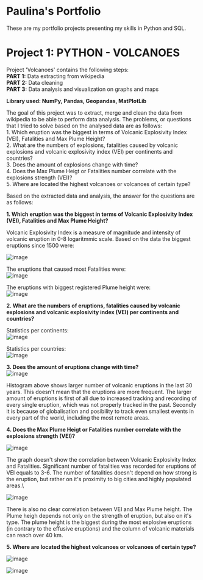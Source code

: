 # Paulina's Portfolio
These are my portfolio projects presenting my skills in Python and SQL.


# Project 1: PYTHON - VOLCANOES

Project 'Volcanoes' contains the following steps:\
**PART 1:** Data extracting from wikipedia\
**PART 2:** Data cleaning\
**PART 3:** Data analysis and visualization on graphs and maps

**Library used: NumPy, Pandas, Geopandas, MatPlotLib**

The goal of this project was to extract, merge and clean the data from wikipedia to be able to perform data analysis. The problems, or questions that I tried to solve based on the analysed data are as follows:\
	1. Which eruption was the biggest in terms of Volcanic Explosivity Index (VEI), Fatalities and Max Plume Height?\
	2. What are the numbers of explosions, fatalities caused by volcanic explosions and volcanic explosivity index (VEI) per continents and countries?\
	3. Does the amount of explosions change with time?\
	4. Does the Max Plume Heigt or Fatalities number correlate with the explosions strength (VEI)?\
	5. Where are located the highest volcanoes or volcanoes of certain type?

Based on the extracted data and analysis, the answer for the questions are as follows:


**1. Which eruption was the biggest in terms of Volcanic Explosivity Index (VEI), Fatalities and Max Plume Height?**
	
Volcanic Explosivity Index is a measure of magnitude and intensity of volcanic eruption in 0-8 logaritmmic scale. Based on the data the biggest eruptions since 1500 were: 

![image](https://user-images.githubusercontent.com/96730074/197043397-9eb4cf02-b45a-498b-9faf-14f55823e159.png)


The eruptions that caused most Fatalities were:\
![image](https://user-images.githubusercontent.com/96730074/197050964-d4fd0dec-b466-4e3f-8272-894eac058e94.png)



The eruptions with biggest registered Plume height were:\
![image](https://user-images.githubusercontent.com/96730074/197044007-7028115f-2a0c-4928-b8c7-0f9beb0d8e3f.png)

**2. What are the numbers of eruptions, fatalities caused by volcanic explosions and volcanic explosivity index (VEI) per continents and countries?**

Statistics per continents:\
![image](https://user-images.githubusercontent.com/96730074/197044243-c2aca8e3-d12a-48a9-a9a1-5fbbe40042b0.png)


Statistics per countries:\
![image](https://user-images.githubusercontent.com/96730074/197044404-d2748a3d-a17f-4ef2-8724-66cc0e09209d.png)

**3. Does the amount of eruptions change with time?**\
![image](https://user-images.githubusercontent.com/96730074/197045717-1725feea-497f-40a8-a144-f81efa8ccf9f.png)

Histogram above shows larger number of volcanic eruptions in the last 30 years. This doesn't mean that the eruptions are more frequent. 
The larger amount of eruptions is first of all due to increased tracking and recording of every single eruption, which was not properly tracked in the past. Secondly it is because of globalisation and posibility to track even smallest events in every part of the world, including the most remote areas.

**4. Does the Max Plume Heigt or Fatalities number correlate with the explosions strength (VEI)?**


![image](https://user-images.githubusercontent.com/96730074/197048530-8ddf736c-25e8-47d1-a3b8-751bdc5c62bb.png)


The graph doesn't show the correlation between Volcanic Explosivity Index and Fatalities. Significant number of fatalities was recorded for eruptions of VEI equals to 3-6. The number of fatalities doesn't depend on how strong is the eruption, but rather on it's proximity to big cities and highly populated areas.\

![image](https://user-images.githubusercontent.com/96730074/197048593-ecf2d89c-4e97-4316-91ec-9833316bdc55.png)

There is also no clear correlation between VEI and Max Plume height. The Plume heigh depends not only on the strength of eruption, but also on it's type. The plume height is the biggest during the most explosive eruptions (in contrary to the effusive eruptions) and the column of volcanic materials can reach over 40 km.


**5. Where are located the highest volcanoes or volcanoes of certain type?**

![image](https://user-images.githubusercontent.com/96730074/197048646-2da98575-6ab2-43c8-ab82-31f4734f13a6.png)

![image](https://user-images.githubusercontent.com/96730074/197048672-83d3c54d-427d-429a-b016-ad69fd59b158.png)


